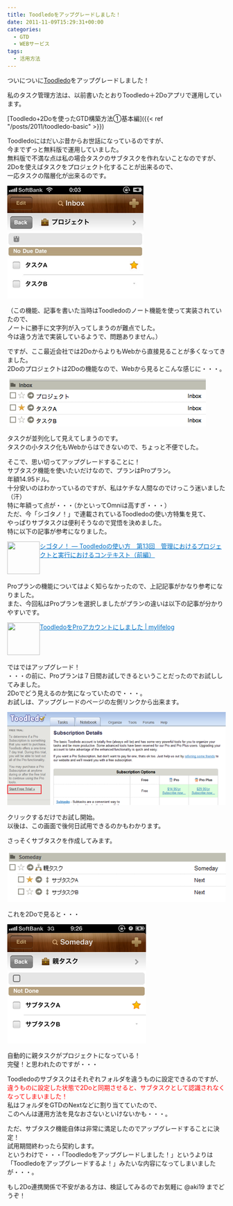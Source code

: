 ```yaml
---
title: Toodledoをアップグレードしました！
date: 2011-11-09T15:29:31+00:00
categories:
  - GTD
  - WEBサービス
tags:
  - 活用方法
---
```

ついについに<a href="http://www.toodledo.com/index.php" target="_blank">Toodledo</a>をアップグレードしました！

私のタスク管理方法は、以前書いたとおりToodledo＋2Doアプリで運用しています。

[Toodledo+2Doを使ったGTD構築方法①基本編]({{< ref "/posts/2011/toodledo-basic" >}})

Toodledoにはだいぶ昔からお世話になっているのですが、  
今までずっと無料版で運用していました。  
無料版で不満な点は私の場合タスクのサブタスクを作れないことなのですが、  
2Doを使えばタスクをプロジェクト化することが出来るので、  
一応タスクの階層化が出来るのです。

![toodledo](./toodledo1.jpg)

（この機能、記事を書いた当時はToodledoのノート機能を使って実装されていたので、  
ノートに勝手に文字列が入ってしまうのが難点でした。  
今は違う方法で実装しているようで、問題ありません。）

ですが、ここ最近会社では2DoからよりもWebから直接見ることが多くなってきました。  
2Doのプロジェクトは2Doの機能なので、Webから見るとこんな感じに・・・。

![toodledo](./toodledo2.png)

タスクが並列化して見えてしまうのです。  
タスクの小タスク化もWebからはできないので、ちょっと不便でした。

そこで、思い切ってアップグレードすることに！  
サブタスク機能を使いたいだけなので、プランはProプラン。  
年額14.95ドル。  
十分安いのはわかっているのですが、私はケチな人間なのでけっこう迷いました（汗）  
特に年額って点が・・・（かといってOmniは高すぎ・・・）  
ただ、今「シゴタノ！」で連載されているToodledoの使い方特集を見て、  
やっぱりサブタスクは便利そうなので覚悟を決めました。  
特に以下の記事が参考になりました。

<a href="http://cyblog.jp/modules/weblogs/8115" target="_blank"><img loading="lazy" class="alignleft" src="https://capture.heartrails.com/75x75/shadow?http://cyblog.jp/modules/weblogs/8115" alt="" width="75" height="75" align="left" border="0" /></a><a style="color: #0070c5;" href="http://cyblog.jp/modules/weblogs/8115" target="_blank">シゴタノ！ — Toodledoの使い方　第13回　管理におけるプロジェクトと実行におけるコンテキスト（前編）</a><a href="https://b.hatena.ne.jp/entry/http://cyblog.jp/modules/weblogs/8115" target="_blank"><img src="https://b.hatena.ne.jp/entry/image/http://cyblog.jp/modules/weblogs/8115" alt="" /></a><br style="clear: both;" />  
Proプランの機能についてはよく知らなかったので、上記記事がかなり参考になりました。  
また、今回私はProプランを選択しましたがプランの違いは以下の記事が分かりやすいです。

<a href="http://mylifelog.sunnyday.jp/wordpress/2011/01/17/7211/" target="_blank"><img loading="lazy" class="alignleft" src="https://capture.heartrails.com/75x75/shadow?http://mylifelog.sunnyday.jp/wordpress/2011/01/17/7211/" alt="" width="75" height="75" align="left" border="0" /></a><a style="color: #0070c5;" href="http://mylifelog.sunnyday.jp/wordpress/2011/01/17/7211/" target="_blank">ToodledoをProアカウントにしました | mylifelog</a><a href="https://b.hatena.ne.jp/entry/http://mylifelog.sunnyday.jp/wordpress/2011/01/17/7211/" target="_blank"><img src="https://b.hatena.ne.jp/entry/image/http://mylifelog.sunnyday.jp/wordpress/2011/01/17/7211/" alt="" /></a><br style="clear: both;" />  
ではではアップグレード！  
・・・の前に、Proプランは７日間お試しできるということだったのでお試ししてみました。  
2Doでどう見えるのか気になっていたので・・・。  
お試しは、アップグレードのページの左側リンクから出来ます。

![toodledo](./toodledo3.png)

クリックするだけでお試し開始。  
以後は、この画面で後何日試用できるのかもわかります。

さっそくサブタスクを作成してみます。

![toodledo](./toodledo4.png)

これを2Doで見ると・・・

![2Do](./toodledo5.png)

自動的に親タスクがプロジェクトになっている！  
完璧！と思われたのですが・・・

Toodledoのサブタスクはそれぞれフォルダを違うものに設定できるのですが、  
<span style="color: #ff0000;">違うものに設定した状態で2Doと同期させると、サブタスクとして認識されなくなってしまいました！</span>  
私はフォルダをGTDのNextなどに割り当てていたので、  
このへんは運用方法を見なおさないといけないかも・・・。

ただ、サブタスク機能自体は非常に満足したのでアップグレードすることに決定！  
試用期間終わったら契約します。  
というわけで・・・「Toodledoをアップグレードしました！」というよりは  
「Toodledoをアップグレードするよ！」みたいな内容になってしまいましたが・・・。

もし2Do連携関係で不安がある方は、検証してみるのでお気軽に @aki19 までどうぞ！
